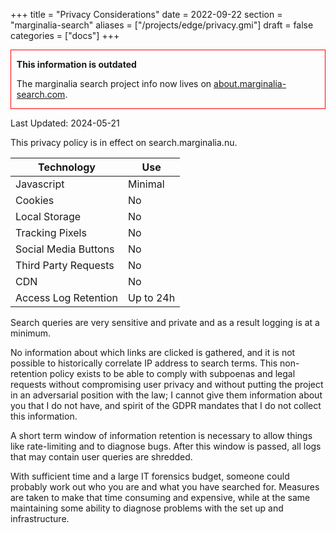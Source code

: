 +++
title = "Privacy Considerations"
date = 2022-09-22
section = "marginalia-search"
aliases = ["/projects/edge/privacy.gmi"]
draft = false
categories = ["docs"]
+++

<div style="border: 1px solid red; padding-left: 1ch; padding-right: 1ch;">

**This information is outdated** 

The marginalia search project info now lives on [about.marginalia-search.com](https://about.marginalia-search.com/).

</div>

Last Updated: 2024-05-21

This privacy policy is in effect on search.marginalia.nu.

Technology|Use
---|---
Javascript           |   Minimal
Cookies              |   No
Local Storage        |   No
Tracking Pixels      |   No
Social Media Buttons |   No
Third Party Requests |   No
CDN                  |   No
Access Log Retention |   Up to 24h


Search queries are very sensitive and private and as a result logging is at a minimum.

No information about which links are clicked is gathered, and it is not possible to historically 
correlate IP address to search terms.  This non-retention policy exists to be able to comply with 
subpoenas and legal requests without compromising user privacy and without putting the project in 
an adversarial position with the law; I cannot give them information about you that I do not have,
and spirit of the GDPR mandates that I do not collect this information.

A short term window of information retention is necessary to allow things like rate-limiting and to 
diagnose bugs.  After this window is passed, all logs that may contain user queries are shredded. 

With sufficient time and a large IT forensics budget, someone could probably work out who you are and 
what you have searched for.  Measures are taken to make that time consuming and expensive, while at the 
same maintaining some ability to diagnose problems with the set up and infrastructure.

